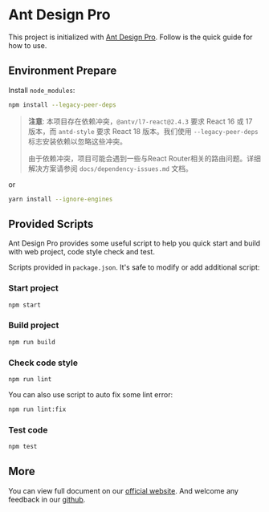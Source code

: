 # Ant Design Pro

This project is initialized with [Ant Design Pro](https://pro.ant.design). Follow is the quick guide for how to use.

## Environment Prepare

Install `node_modules`:

```bash
npm install --legacy-peer-deps
```

> **注意**: 本项目存在依赖冲突，`@antv/l7-react@2.4.3` 要求 React 16 或 17 版本，而 `antd-style` 要求 React 18 版本。我们使用 `--legacy-peer-deps` 标志安装依赖以忽略这些冲突。
>
> 由于依赖冲突，项目可能会遇到一些与React Router相关的路由问题。详细解决方案请参阅 `docs/dependency-issues.md` 文档。

or

```bash
yarn install --ignore-engines
```

## Provided Scripts

Ant Design Pro provides some useful script to help you quick start and build with web project, code style check and test.

Scripts provided in `package.json`. It's safe to modify or add additional script:

### Start project

```bash
npm start
```

### Build project

```bash
npm run build
```

### Check code style

```bash
npm run lint
```

You can also use script to auto fix some lint error:

```bash
npm run lint:fix
```

### Test code

```bash
npm test
```

## More

You can view full document on our [official website](https://pro.ant.design). And welcome any feedback in our [github](https://github.com/ant-design/ant-design-pro).

